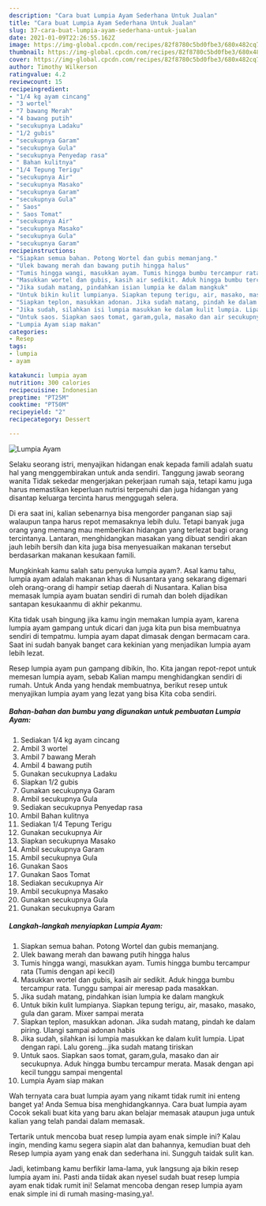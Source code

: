 ```yaml
---
description: "Cara buat Lumpia Ayam Sederhana Untuk Jualan"
title: "Cara buat Lumpia Ayam Sederhana Untuk Jualan"
slug: 37-cara-buat-lumpia-ayam-sederhana-untuk-jualan
date: 2021-01-09T22:26:55.162Z
image: https://img-global.cpcdn.com/recipes/82f8780c5bd0fbe3/680x482cq70/lumpia-ayam-foto-resep-utama.jpg
thumbnail: https://img-global.cpcdn.com/recipes/82f8780c5bd0fbe3/680x482cq70/lumpia-ayam-foto-resep-utama.jpg
cover: https://img-global.cpcdn.com/recipes/82f8780c5bd0fbe3/680x482cq70/lumpia-ayam-foto-resep-utama.jpg
author: Timothy Wilkerson
ratingvalue: 4.2
reviewcount: 15
recipeingredient:
- "1/4 kg ayam cincang"
- "3 wortel"
- "7 bawang Merah"
- "4 bawang putih"
- "secukupnya Ladaku"
- "1/2 gubis"
- "secukupnya Garam"
- "secukupnya Gula"
- "secukupnya Penyedap rasa"
- " Bahan kulitnya"
- "1/4 Tepung Terigu"
- "secukupnya Air"
- "secukupnya Masako"
- "secukupnya Garam"
- "secukupnya Gula"
- " Saos"
- " Saos Tomat"
- "secukupnya Air"
- "secukupnya Masako"
- "secukupnya Gula"
- "secukupnya Garam"
recipeinstructions:
- "Siapkan semua bahan. Potong Wortel dan gubis memanjang."
- "Ulek bawang merah dan bawang putih hingga halus"
- "Tumis hingga wangi, masukkan ayam. Tumis hingga bumbu tercampur rata (Tumis dengan api kecil)"
- "Masukkan wortel dan gubis, kasih air sedikit. Aduk hingga bumbu tercampur rata. Tunggu sampai air meresap pada masakkan."
- "Jika sudah matang, pindahkan isian lumpia ke dalam mangkuk"
- "Untuk bikin kulit lumpianya. Siapkan tepung terigu, air, masako, masako, gula dan garam. Mixer sampai merata"
- "Siapkan teplon, masukkan adonan. Jika sudah matang, pindah ke dalam piring. Ulangi sampai adonan habis"
- "Jika sudah, silahkan isi lumpia masukkan ke dalam kulit lumpia. Lipat dengan rapi. Lalu goreng...jika sudah matang tiriskan"
- "Untuk saos. Siapkan saos tomat, garam,gula, masako dan air secukupnya. Aduk hingga bumbu tercampur merata. Masak dengan api kecil tunggu sampai mengental"
- "Lumpia Ayam siap makan"
categories:
- Resep
tags:
- lumpia
- ayam

katakunci: lumpia ayam 
nutrition: 300 calories
recipecuisine: Indonesian
preptime: "PT25M"
cooktime: "PT50M"
recipeyield: "2"
recipecategory: Dessert

---
```



![Lumpia Ayam](https://img-global.cpcdn.com/recipes/82f8780c5bd0fbe3/680x482cq70/lumpia-ayam-foto-resep-utama.jpg)

Selaku seorang istri, menyajikan hidangan enak kepada famili adalah suatu hal yang menggembirakan untuk anda sendiri. Tanggung jawab seorang  wanita Tidak sekedar mengerjakan pekerjaan rumah saja, tetapi kamu juga harus memastikan keperluan nutrisi terpenuhi dan juga hidangan yang disantap keluarga tercinta harus menggugah selera.

Di era  saat ini, kalian sebenarnya bisa mengorder panganan siap saji walaupun tanpa harus repot memasaknya lebih dulu. Tetapi banyak juga orang yang memang mau memberikan hidangan yang terlezat bagi orang tercintanya. Lantaran, menghidangkan masakan yang dibuat sendiri akan jauh lebih bersih dan kita juga bisa menyesuaikan makanan tersebut berdasarkan makanan kesukaan famili. 



Mungkinkah kamu salah satu penyuka lumpia ayam?. Asal kamu tahu, lumpia ayam adalah makanan khas di Nusantara yang sekarang digemari oleh orang-orang di hampir setiap daerah di Nusantara. Kalian bisa memasak lumpia ayam buatan sendiri di rumah dan boleh dijadikan santapan kesukaanmu di akhir pekanmu.

Kita tidak usah bingung jika kamu ingin memakan lumpia ayam, karena lumpia ayam gampang untuk dicari dan juga kita pun bisa membuatnya sendiri di tempatmu. lumpia ayam dapat dimasak dengan bermacam cara. Saat ini sudah banyak banget cara kekinian yang menjadikan lumpia ayam lebih lezat.

Resep lumpia ayam pun gampang dibikin, lho. Kita jangan repot-repot untuk memesan lumpia ayam, sebab Kalian mampu menghidangkan sendiri di rumah. Untuk Anda yang hendak membuatnya, berikut resep untuk menyajikan lumpia ayam yang lezat yang bisa Kita coba sendiri.

<!--inarticleads1-->

##### Bahan-bahan dan bumbu yang digunakan untuk pembuatan Lumpia Ayam:

1. Sediakan 1/4 kg ayam cincang
1. Ambil 3 wortel
1. Ambil 7 bawang Merah
1. Ambil 4 bawang putih
1. Gunakan secukupnya Ladaku
1. Siapkan 1/2 gubis
1. Gunakan secukupnya Garam
1. Ambil secukupnya Gula
1. Sediakan secukupnya Penyedap rasa
1. Ambil  Bahan kulitnya
1. Sediakan 1/4 Tepung Terigu
1. Gunakan secukupnya Air
1. Siapkan secukupnya Masako
1. Ambil secukupnya Garam
1. Ambil secukupnya Gula
1. Gunakan  Saos
1. Gunakan  Saos Tomat
1. Sediakan secukupnya Air
1. Ambil secukupnya Masako
1. Gunakan secukupnya Gula
1. Gunakan secukupnya Garam




<!--inarticleads2-->

##### Langkah-langkah menyiapkan Lumpia Ayam:

1. Siapkan semua bahan. Potong Wortel dan gubis memanjang.
1. Ulek bawang merah dan bawang putih hingga halus
1. Tumis hingga wangi, masukkan ayam. Tumis hingga bumbu tercampur rata (Tumis dengan api kecil)
1. Masukkan wortel dan gubis, kasih air sedikit. Aduk hingga bumbu tercampur rata. Tunggu sampai air meresap pada masakkan.
1. Jika sudah matang, pindahkan isian lumpia ke dalam mangkuk
1. Untuk bikin kulit lumpianya. Siapkan tepung terigu, air, masako, masako, gula dan garam. Mixer sampai merata
1. Siapkan teplon, masukkan adonan. Jika sudah matang, pindah ke dalam piring. Ulangi sampai adonan habis
1. Jika sudah, silahkan isi lumpia masukkan ke dalam kulit lumpia. Lipat dengan rapi. Lalu goreng...jika sudah matang tiriskan
1. Untuk saos. Siapkan saos tomat, garam,gula, masako dan air secukupnya. Aduk hingga bumbu tercampur merata. Masak dengan api kecil tunggu sampai mengental
1. Lumpia Ayam siap makan




Wah ternyata cara buat lumpia ayam yang nikamt tidak rumit ini enteng banget ya! Anda Semua bisa menghidangkannya. Cara buat lumpia ayam Cocok sekali buat kita yang baru akan belajar memasak ataupun juga untuk kalian yang telah pandai dalam memasak.

Tertarik untuk mencoba buat resep lumpia ayam enak simple ini? Kalau ingin, mending kamu segera siapin alat dan bahannya, kemudian buat deh Resep lumpia ayam yang enak dan sederhana ini. Sungguh taidak sulit kan. 

Jadi, ketimbang kamu berfikir lama-lama, yuk langsung aja bikin resep lumpia ayam ini. Pasti anda tiidak akan nyesel sudah buat resep lumpia ayam enak tidak rumit ini! Selamat mencoba dengan resep lumpia ayam enak simple ini di rumah masing-masing,ya!.

